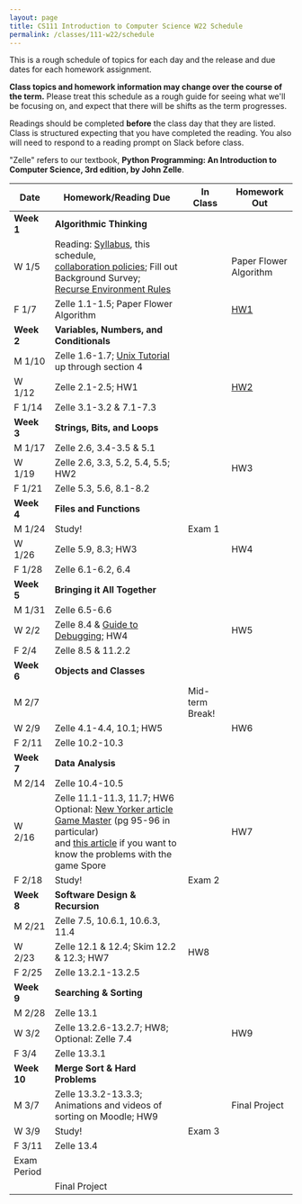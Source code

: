 ```yaml
---
layout: page
title: CS111 Introduction to Computer Science W22 Schedule
permalink: /classes/111-w22/schedule
---
```


This is a rough schedule of topics for each day and the release and due dates for each homework assignment.  

**Class topics and homework information may change over the course of the term.** Please treat this schedule as a rough guide for seeing what we'll be focusing on, and expect that there will be shifts as the term progresses.

Readings should be completed **before** the class day that they are listed. Class is structured expecting that you have completed the reading. You also will need to respond to a reading prompt on Slack before class.

"Zelle" refers to our textbook, **Python Programming: An Introduction to Computer Science, 3rd edition, by John Zelle**. 

| Date	| Homework/Reading Due	| In Class |	Homework Out |
| ------- | --------------- | ------------- | -------------- |
| **Week 1** | **Algorithmic Thinking** |  | |
| W 1/5 | Reading: [Syllabus](syllabus), this schedule, <br/> [collaboration policies](collaboration); Fill out Background Survey;<br/> [Recurse Environment Rules](https://www.recurse.com/manual#sec-environment)| | Paper Flower Algorithm |
| F 1/7 | Zelle 1.1-1.5; Paper Flower Algorithm |  | [HW1](hw1)	 |
| **Week 2** | **Variables, Numbers, and Conditionals** |  | |
| M 1/10 | Zelle 1.6-1.7; [Unix Tutorial](https://cs.carleton.edu/faculty/jondich/documents/unixtutorial/) up through section 4		|  |	 |
| W 1/12 | Zelle 2.1-2.5; HW1 	|	| [HW2](hw2) |
| F 1/14 | Zelle 3.1-3.2 & 7.1-7.3|	| |
| **Week 3** | **Strings, Bits, and Loops** |  | |
| M 1/17 | Zelle 2.6, 3.4-3.5 & 5.1	| 	| |
| W 1/19 | Zelle 2.6, 3.3, 5.2, 5.4, 5.5; HW2|	 | HW3 |
| F 1/21 | Zelle 5.3, 5.6, 8.1-8.2  |			|  |
| **Week 4** | **Files and Functions** | | |
| M 1/24 | Study! | Exam 1		| |
| W 1/26 |  Zelle 5.9, 8.3; HW3	| 	| HW4 |
| F 1/28 | Zelle 6.1-6.2, 6.4 |		| |
| **Week 5** | **Bringing it All Together** |  | |
| M 1/31 | Zelle 6.5-6.6 |	 | |
| W 2/2 |	Zelle 8.4 & [Guide to Debugging](https://runestone.academy/runestone/books/published/thinkcspy/Appendices/errorsAndDebug.html); HW4	| 	| HW5 |
| F 2/4 | Zelle 8.5 & 11.2.2  |	|  |
| **Week 6** | **Objects and Classes** |  | |
| M 2/7	| |	Mid-term Break!	| |
| W 2/9 | Zelle 4.1-4.4, 10.1; HW5 |	| HW6 |
| F 2/11 | Zelle 10.2-10.3	|	|  |
| **Week 7**| **Data Analysis**|  | |
| M 2/14 |  Zelle 10.4-10.5 |	| |
| W 2/16 | Zelle 11.1-11.3, 11.7; HW6 <br/>Optional: [New Yorker article Game Master](https://moodle.carleton.edu/pluginfile.php/960958/mod_resource/content/0/seabrook-game-master.pdf) (pg 95-96 in particular)<br/> and [this article](https://link.springer.com/content/pdf/10.1007/s10956-010-9211-1.pdf) if you want to know the problems with the game Spore|			 | HW7 |
| F 2/18| Study!	 |	Exam 2	|  |
| **Week 8** | **Software Design & Recursion** |   | |
| M 2/21 | Zelle 7.5, 10.6.1, 10.6.3, 11.4 |		| |
| W 2/23 | 	Zelle 12.1 & 12.4; Skim 12.2 & 12.3; HW7	 |  HW8|	
| F 2/25 | Zelle 13.2.1-13.2.5	|   |	 |
| **Week 9** | **Searching & Sorting**|  | |
| M 2/28 | Zelle 13.1|			| |	
| W 3/2 | Zelle 13.2.6-13.2.7; HW8; Optional: Zelle 7.4 | | HW9 |
| F 3/4 | Zelle 13.3.1 | |	 |
| **Week 10** | **Merge Sort & Hard Problems** |  | |
| M 3/7	| Zelle 13.3.2-13.3.3; Animations and videos of sorting on Moodle; HW9 |  | Final Project |
| W 3/9 | Study! | Exam 3 | |
| F 3/11 | Zelle 13.4| 	| |
| Exam Period | | | |
| | Final Project |  | |